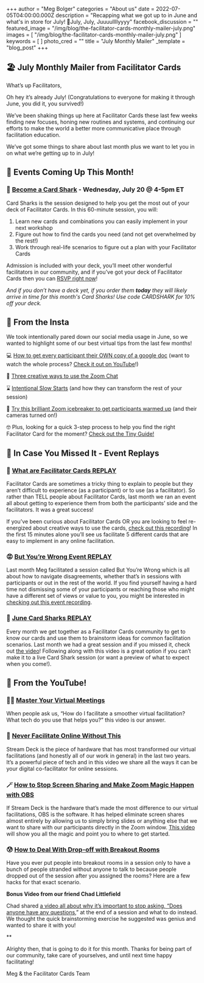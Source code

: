 +++
author = "Meg Bolger"
categories = "About us"
date = 2022-07-05T04:00:00.000Z
description = "Recapping what we got up to in June and what's in store for July! 🎵July, July, Juuuullllyyyy"
facebook_discussion = ""
featured_image = "/img/blog/the-facilitator-cards-monthly-mailer-july.png"
images = [ "/img/blog/the-facilitator-cards-monthly-mailer-july.png" ]
keywords = [ ]
photo_cred = ""
title = "July Monthly Mailer"
_template = "blog_post"
+++

## 🏖 **July Monthly Mailer from Facilitator Cards**

What’s up Facilitators,

Oh hey it’s already July! (Congratulations to everyone for making it through June, you did it, you survived!)

We’ve been shaking things up here at Facilitator Cards these last few weeks finding new focuses, honing new routines and systems, and continuing our efforts to make the world a better more communicative place through facilitation education.

We’ve got some things to share about last month plus we want to let you in on what we’re getting up to in July!

## **📆 Events Coming Up This Month!**

### **🦈** [**Become a Card Shark**](https://lu.ma/cardsharks) **- Wednesday, July 20 @ 4-5pm ET**

Card Sharks is the session designed to help you get the most out of your deck of Facilitator Cards. In this 60-minute session, you will:

1. Learn new cards and combinations you can easily implement in your next workshop
2. Figure out how to find the cards you need (and not get overwhelmed by the rest!)
3. Work through real-life scenarios to figure out a plan with your Facilitator Cards

Admission is included with your deck, you’ll meet other wonderful facilitators in our community, and if you’ve got your deck of Facilitator Cards then you can [RSVP right now](https://lu.ma/cardsharks)!

_And if you don’t have a deck yet, if you order them **today** they will likely arrive in time for this month's Card Sharks! Use code CARDSHARK for 10% off your deck._

## **📸 From the Insta**

We took intentionally pared down our social media usage in June, so we wanted to highlight some of our best virtual tips from the last few months!

💻 [How to get every participant their OWN copy of a google doc](https://www.instagram.com/p/CZcXgD8Ju8S/) (want to watch the whole process? [Check it out on YouTube](https://youtu.be/PiV00CbAL1Y)!)

💬 [Three creative ways to use the Zoom Chat](https://www.instagram.com/p/CbP2UUELuvo/)

⌛️ [Intentional Slow Starts](https://www.instagram.com/p/CdqUapUrHL2/) (and how they can transform the rest of your session)

🙈 [Try this brilliant Zoom icebreaker to get participants warmed up](https://www.instagram.com/p/CfZMI-rLAGH/) (and their cameras turned on!)

🤓 Plus, looking for a quick 3-step process to help you find the right Facilitator Card for the moment? [Check out the Tiny Guide!](https://www.instagram.com/p/CY6rUQHrzbB/)

## **👀 In Case You Missed It - Event Replays**

### 🙋 [What are Facilitator Cards REPLAY](https://youtu.be/FoeDBmF61x0)

Facilitator Cards are sometimes a tricky thing to explain to people but they aren’t difficult to experience (as a participant) or to use (as a facilitator). So rather than TELL people about Facilitator Cards, last month we ran an event all about getting to experience them from both the participants’ side and the facilitators. It was a great success!

If you’ve been curious about Facilitator Cards OR you are looking to feel re-energized about creative ways to use the cards, [check out this recording](https://youtu.be/FoeDBmF61x0)! In the first 15 minutes alone you’ll see us facilitate 5 different cards that are easy to implement in any online facilitation.

### 😡 [But You’re Wrong Event REPLAY](https://youtu.be/9OpgSusIGlE)

Last month Meg facilitated a session called But You’re Wrong which is all about how to navigate disagreements, whether that’s in sessions with participants or out in the rest of the world. If you find yourself having a hard time not dismissing some of your participants or reaching those who might have a different set of views or value to you, you might be interested in [checking out this event recording](https://youtu.be/9OpgSusIGlE).

### 🦈 [June Card Sharks REPLAY](https://youtu.be/x6rnpnNHc1Q)

Every month we get together as a Facilitator Cards community to get to know our cards and use them to brainstorm ideas for common facilitation scenarios. Last month we had a great session and if you missed it, check out [the video](https://youtu.be/x6rnpnNHc1Q)! Following along with this video is a great option if you can’t make it to a live Card Shark session (or want a preview of what to expect when you come!).

## **🔴 From the YouTube!**

### 🧑‍💻 [Master Your Virtual Meetings](https://youtu.be/FlOdpzAidfA)

When people ask us, “How do I facilitate a smoother virtual facilitation? What tech do you use that helps you?” this video is our answer.

### 🧰 [Never Facilitate Online Without This](https://youtu.be/uu9zbZkIKcI)

Stream Deck is the piece of hardware that has most transformed our virtual facilitations (and honestly all of our work in general) in the last two years. It’s a powerful piece of tech and in this video we share all the ways it can be your digital co-facilitator for online sessions.

### 🪄 [How to Stop Screen Sharing and Make Zoom Magic Happen with OBS](https://youtu.be/wW1E4PtDz9k)

If Stream Deck is the hardware that’s made the most difference to our virtual facilitations, OBS is the software. It has helped eliminate screen shares almost entirely by allowing us to simply bring slides or anything else that we want to share with our participants directly in the Zoom window. [This video](https://youtu.be/wW1E4PtDz9k) will show you all the magic and point you to where to get started.

### 😰 [How to Deal With Drop-off with Breakout Rooms](https://youtu.be/6h787c--0WQ)

Have you ever put people into breakout rooms in a session only to have a bunch of people stranded without anyone to talk to because people dropped out of the session after you assigned the rooms? Here are a few hacks for that exact scenario.

**Bonus Video from our friend Chad Littlefield**

Chad shared [a video all about why it’s important to stop asking, “Does anyone have any questions](https://www.youtube.com/watch?v=UP0rvhHuihA),” at the end of a session and what to do instead. We thought the quick brainstorming exercise he suggested was genius and wanted to share it with you!

\**

Alrighty then, that is going to do it for this month. Thanks for being part of our community, take care of yourselves, and until next time happy facilitating!

Meg & the Facilitator Cards Team
